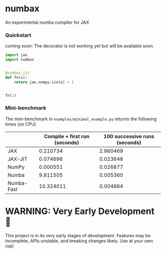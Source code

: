 # numbax

An experimental numba compiler for JAX

### Quickstart

*coming soon*: The decorator is not working yet but will be available soon.

```python
import jax
import numbax


@numbax.jit
def fn(x):
    return jax.numpy.sin(x) + 1


fn(1)
```

### Mini-benchmark

The mini-benchmark in `examples/minimal_example.py` returns the following times (on CPU)

|           | Compile + first run (seconds) | 100 successive runs (seconds) | 
|---------------|-------------------------------|------------------------|
| JAX           | 0.210734                      | 2.960469               |
| JAX-JIT       | 0.074698                      | 0.023648               |
| NumPy         | 0.000551                      | 0.026877               |
| Numba         | 9.911505                      | 0.005360               |
| Numba-Fast    | 10.324011                     | 0.004864               |


# WARNING: Very Early Development 🚧

This project is in its very early stages of development. Features may be incomplete, APIs unstable, and breaking changes
likely. Use at your own risk!
